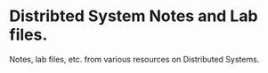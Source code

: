 # Distribted System Notes and Lab files.
Notes, lab files, etc. from various resources on Distributed Systems.
